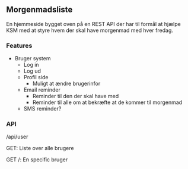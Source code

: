 ## Morgenmadsliste

En hjemmeside bygget oven på en REST API der har til formål at hjælpe KSM med at styre hvem der skal 
have morgenmad med hver fredag.

### Features
- Bruger system
    - Log in
    - Log ud
    - Profil side
        - Muligt at ændre brugerinfor
    - Email reminder
        - Reminder til den der skal have med
        - Reminder til alle om at bekræfte at de kommer til morgenmad
    - SMS reminder?
    
### API
/api/user

GET: Liste over alle brugere

GET /<id>: En specific bruger